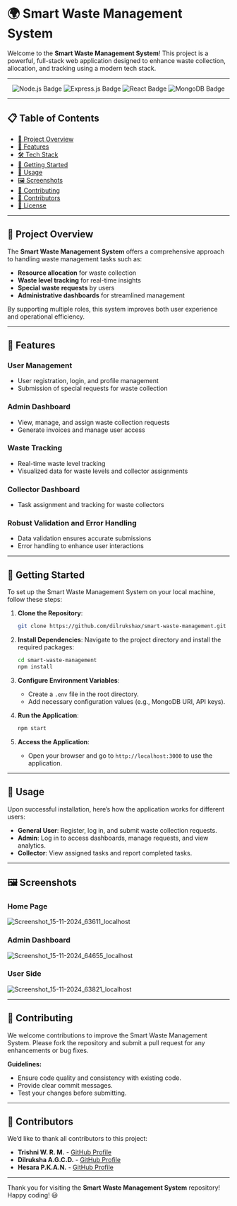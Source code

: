 # 🌍 Smart Waste Management System

Welcome to the **Smart Waste Management System**! This project is a powerful, full-stack web application designed to enhance waste collection, allocation, and tracking using a modern tech stack.

---

<div align="center">
  <img src="https://img.shields.io/badge/Node.js-339933?style=for-the-badge&logo=node-dot-js&logoColor=white" alt="Node.js Badge" />
  <img src="https://img.shields.io/badge/Express.js-000000?style=for-the-badge&logo=express&logoColor=white" alt="Express.js Badge" />
  <img src="https://img.shields.io/badge/React-61DAFB?style=for-the-badge&logo=react&logoColor=black" alt="React Badge" />
  <img src="https://img.shields.io/badge/MongoDB-47A248?style=for-the-badge&logo=mongodb&logoColor=white" alt="MongoDB Badge" />
</div>

---

## 📋 Table of Contents

- [📝 Project Overview](#-project-overview)
- [🚀 Features](#-features)
- [🛠️ Tech Stack](#️-tech-stack)
- [🏁 Getting Started](#-getting-started)
- [📌 Usage](#-usage)
- [🖼️ Screenshots](#️-screenshots)
- [🤝 Contributing](#-contributing)
- [👥 Contributors](#-contributors)
- [📜 License](#-license)

---

## 📝 Project Overview

The **Smart Waste Management System** offers a comprehensive approach to handling waste management tasks such as:

- **Resource allocation** for waste collection
- **Waste level tracking** for real-time insights
- **Special waste requests** by users
- **Administrative dashboards** for streamlined management

By supporting multiple roles, this system improves both user experience and operational efficiency.

---

## 🚀 Features

### User Management
- User registration, login, and profile management
- Submission of special requests for waste collection

### Admin Dashboard
- View, manage, and assign waste collection requests
- Generate invoices and manage user access

### Waste Tracking
- Real-time waste level tracking
- Visualized data for waste levels and collector assignments

### Collector Dashboard
- Task assignment and tracking for waste collectors

### Robust Validation and Error Handling
- Data validation ensures accurate submissions
- Error handling to enhance user interactions

---


## 🏁 Getting Started

To set up the Smart Waste Management System on your local machine, follow these steps:

1. **Clone the Repository**:
   ```bash
   git clone https://github.com/dilrukshax/smart-waste-management.git
   ```

2. **Install Dependencies**:
   Navigate to the project directory and install the required packages:
   ```bash
   cd smart-waste-management
   npm install
   ```

3. **Configure Environment Variables**:
   - Create a `.env` file in the root directory.
   - Add necessary configuration values (e.g., MongoDB URI, API keys).

4. **Run the Application**:
   ```bash
   npm start
   ```

5. **Access the Application**:
   - Open your browser and go to `http://localhost:3000` to use the application.

---

## 📌 Usage

Upon successful installation, here’s how the application works for different users:

- **General User**: Register, log in, and submit waste collection requests.
- **Admin**: Log in to access dashboards, manage requests, and view analytics.
- **Collector**: View assigned tasks and report completed tasks.

---

## 🖼️ Screenshots

### Home Page
![Screenshot_15-11-2024_63611_localhost](https://github.com/user-attachments/assets/0f220bdc-341d-4e26-8a36-32542d3da3e1)

### Admin Dashboard
![Screenshot_15-11-2024_64655_localhost](https://github.com/user-attachments/assets/a72593ec-ce8c-4806-8132-0b74e46ad046)

### User Side
![Screenshot_15-11-2024_63821_localhost](https://github.com/user-attachments/assets/b1a48f56-c77f-4261-abf9-6b17a015b3fc)

---

## 🤝 Contributing

We welcome contributions to improve the Smart Waste Management System. Please fork the repository and submit a pull request for any enhancements or bug fixes.

**Guidelines:**
- Ensure code quality and consistency with existing code.
- Provide clear commit messages.
- Test your changes before submitting.

---

## 👥 Contributors

We’d like to thank all contributors to this project:

- **Trishni W. R. M.** - [GitHub Profile](https://github.com/miriyamtrishni)
- **Dilruksha A.G.C.D.** - [GitHub Profile](https://github.com/dilrukshax)
- **Hesara P.K.A.N.** - [GitHub Profile](https://github.com/nidulaX)

---

Thank you for visiting the **Smart Waste Management System** repository! Happy coding! 😃
